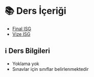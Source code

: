 # 📚 Ders İçeriği

<!--Index-->

- [Final ISG](Final%20ISG.pdf)
- [Vize ISG](Vize%20ISG.pdf)

<!--Index-->

## ℹ️ Ders Bilgileri

- Yoklama yok
- Sınavlar için sınıflar belirlenmektedir
